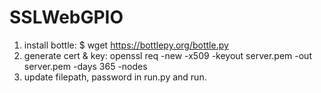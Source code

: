 # SSLWebGPIO

1. install bottle: $ wget https://bottlepy.org/bottle.py
2. generate cert & key:  openssl req -new -x509 -keyout server.pem -out server.pem -days 365 -nodes
3. update filepath, password in run.py and run.

